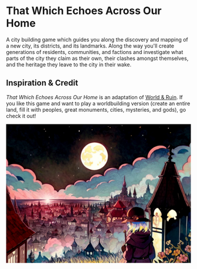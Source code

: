 # That Which Echoes Across Our Home
A city building game which guides you along the discovery and mapping of a new city, its districts, and its landmarks. Along the way you'll create generations of residents, communities, and factions and investigate what parts of the city they claim as their own, their clashes amongst themselves, and the heritage they leave to the city in their wake.

## Inspiration & Credit
_That Which Echoes Across Our Home_ is an adaptation of [World & Ruin](https://hamhambone.itch.io/world-and-ruin).  If you like this game and want to play a worldbuilding version (create an entire land, fill it with peoples, great monuments, cities, mysteries, and gods), go check it out!

![cover](./images/cover.png)
